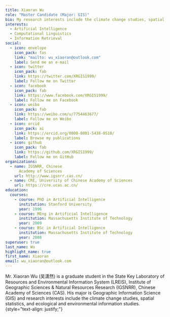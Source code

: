 ```yaml
---
title: Xiaoran Wu
role: "Master Candidate (Major: GIS)"
bio: My research interests include the climate change studies, spatial statistics, and ecological and environmental information studies.
interests:
  - Artificial Intelligence
  - Computational Linguistics
  - Information Retrieval
social:
  - icon: envelope
    icon_pack: fas
    link: "mailto: wu_xiaoran@outlook.com"
    label: Send me an e-mail
  - icon: twitter
    icon_pack: fab
    link: https://twitter.com/XRGIS1999/
    label: Follow me on Twitter
  - icon: facebook
    icon_pack: fab
    link: https://www.facebook.com/XRGIS1999/
    label: Follow me on Facebook
  - icon: weibo
    icon_pack: fab
    link: https://weibo.com/u/7754463677/
    label: Follow me on Weibo
  - icon: orcid
    icon_pack: ai
    link: https://orcid.org/0000-0001-5438-0510/
    label: Browse my publications
  - icon: github
    icon_pack: fab
    link: https://github.com/XRGIS1999/
    label: Follow me on GitHub
organizations:
  - name: IGSNRR, Chinese
      Academy of Sciences
    url: http://www.igsnrr.cas.cn/
  - name: CRE, University of Chinese Academy of Sciences
    url: https://cre.ucas.ac.cn/
education:
  courses:
    - course: PhD in Artificial Intelligence
      institution: Stanford University
      year: 1996
    - course: MEng in Artificial Intelligence
      institution: Massachusetts Institute of Technology
      year: 2009
    - course: BSc in Artificial Intelligence
      institution: Massachusetts Institute of Technology
      year: 2008
superuser: true
last_name: Wu
highlight_name: true
first_name: Xiaoran
email: wu_xiaoran@outlook.com
---
```


Mr. Xiaoran Wu (吴潇然) is a graduate student in the State Key Laboratory of Resources and Environmental Information System (LREIS), Institute of Geographic Sciences & Natural Resources Research (IGSNRR), Chinese Academy of Sciences (CAS). His major is Geographic Information Science (GIS) and research interests include the climate change studies, spatial statistics, and ecological and environmental information studies.
{style="text-align: justify;"}
